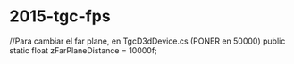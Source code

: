 # 2015-tgc-fps
//Para cambiar el far plane, en TgcD3dDevice.cs (PONER en 50000)
public static float zFarPlaneDistance = 10000f;
